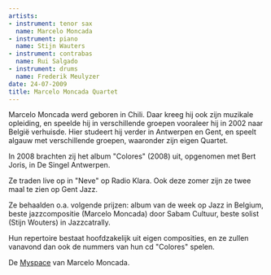 ```yaml
---
artists:
- instrument: tenor sax
  name: Marcelo Moncada
- instrument: piano
  name: Stijn Wauters
- instrument: contrabas
  name: Rui Salgado
- instrument: drums
  name: Frederik Meulyzer
date: 24-07-2009
title: Marcelo Moncada Quartet
---
```

Marcelo Moncada werd geboren in Chili.
Daar kreeg hij ook zijn muzikale opleiding, en speelde hij in verschillende groepen vooraleer hij in 2002
naar België verhuisde. Hier studeert hij verder in Antwerpen en Gent, en speelt algauw met verschillende groepen, waaronder 
zijn eigen Quartet. 

In 2008 brachten zij het album "Colores" (2008) uit, opgenomen met Bert Joris, in De Singel Antwerpen. 

Ze traden live op in "Neve" op Radio Klara. Ook deze zomer zijn ze twee maal te zien op Gent Jazz. 

Ze behaalden o.a. volgende prijzen: album van de week op Jazz in Belgium, beste jazzcompositie (Marcelo Moncada) 
door Sabam Cultuur, beste solist (Stijn Wouters) in Jazzcatrally. 

Hun repertoire bestaat hoofdzakelijk uit eigen composities, en ze zullen vanavond dan ook de nummers 
van hun cd "Colores" spelen.

De [Myspace](http://www.myspace.com/marcelomoncada) van Marcelo Moncada.